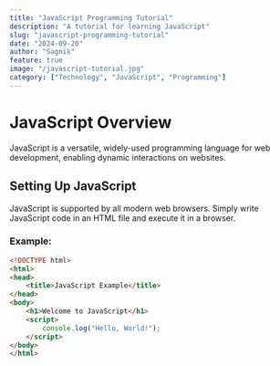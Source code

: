 ```yaml
---
title: "JavaScript Programming Tutorial"
description: "A tutorial for learning JavaScript"
slug: "javascript-programming-tutorial"
date: "2024-09-20"
author: "Sagnik"
feature: true
image: "/javascript-tutorial.jpg"
category: ["Technology", "JavaScript", "Programming"]
---
```


# JavaScript Overview

JavaScript is a versatile, widely-used programming language for web development, enabling dynamic interactions on websites.

## Setting Up JavaScript

JavaScript is supported by all modern web browsers. Simply write JavaScript code in an HTML file and execute it in a browser.

### Example:

```html
<!DOCTYPE html>
<html>
<head>
    <title>JavaScript Example</title>
</head>
<body>
    <h1>Welcome to JavaScript</h1>
    <script>
        console.log("Hello, World!");
    </script>
</body>
</html>
